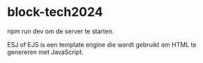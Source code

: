 # block-tech2024

npm run dev om de server te starten.

ESJ of EJS is een template engine die wordt gebruikt om HTML te genereren met JavaScript.
